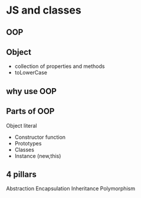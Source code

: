 # JS and classes

## OOP 

## Object
- collection of properties and methods
- toLowerCase

## why use OOP

## Parts of OOP
Object literal

- Constructor function 
- Prototypes
- Classes
- Instance (new,this)

## 4 pillars
Abstraction
Encapsulation
Inheritance
Polymorphism